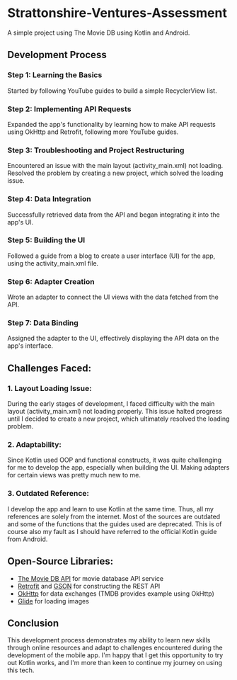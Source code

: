 # Strattonshire-Ventures-Assessment

A simple project using The Movie DB using Kotlin and Android.

## Development Process

### Step 1: Learning the Basics
Started by following YouTube guides to build a simple RecyclerView list.
### Step 2: Implementing API Requests
Expanded the app's functionality by learning how to make API requests using OkHttp and Retrofit, following more YouTube guides.
### Step 3: Troubleshooting and Project Restructuring
Encountered an issue with the main layout (activity_main.xml) not loading.
Resolved the problem by creating a new project, which solved the loading issue.
### Step 4: Data Integration
Successfully retrieved data from the API and began integrating it into the app's UI.
### Step 5: Building the UI
Followed a guide from a blog to create a user interface (UI) for the app, using the activity_main.xml file.
### Step 6: Adapter Creation
Wrote an adapter to connect the UI views with the data fetched from the API.
### Step 7: Data Binding
Assigned the adapter to the UI, effectively displaying the API data on the app's interface.

## Challenges Faced:
### **1. Layout Loading Issue:**
During the early stages of development, I faced difficulty with the main layout (activity_main.xml) not loading properly. This issue halted progress until I decided to create a new project, which ultimately resolved the loading problem.
### **2. Adaptability:**
Since Kotlin used OOP and functional constructs, it was quite challenging for me to develop the app, especially when building the UI. Making adapters for certain views was pretty much new to me.
### **3. Outdated Reference:**
I develop the app and learn to use Kotlin at the same time. Thus, all my references are solely from the internet. Most of the sources are outdated and some of the functions that the guides used are deprecated. This is of course also my fault as I should have referred to the official Kotlin guide from Android.

## Open-Source Libraries:
- [The Movie DB API](https://www.themoviedb.org/) for movie database API service
- [Retrofit](https://square.github.io/retrofit/) and [GSON](https://github.com/google/gson) for constructing the REST API
- [OkHttp](https://square.github.io/okhttp/) for data exchanges (TMDB provides example using OkHttp)
- [Glide](https://github.com/bumptech/glide) for loading images

## Conclusion
This development process demonstrates my ability to learn new skills through online resources and adapt to challenges encountered during the development of the mobile app. I'm happy that I get this opportunity to try out Kotlin works, and I'm more than keen to continue my journey on using this tech.
